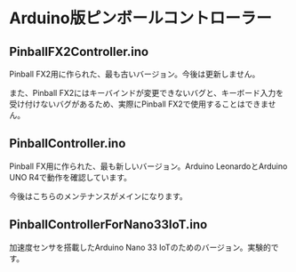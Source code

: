 # Arduino版ピンボールコントローラー

## PinballFX2Controller.ino

Pinball FX2用に作られた、最も古いバージョン。今後は更新しません。

また、Pinball FX2にはキーバインドが変更できないバグと、キーボード入力を受け付けないバグがあるため、実際にPinball FX2で使用することはできません。

## PinballController.ino

Pinball FX用に作られた、最も新しいバージョン。Arduino LeonardoとArduino UNO R4で動作を確認しています。

今後はこちらのメンテナンスがメインになります。

## PinballControllerForNano33IoT.ino

加速度センサを搭載したArduino Nano 33 IoTのためのバージョン。実験的です。
